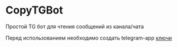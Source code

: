 # CopyTGBot
Простой TG бот для чтения сообщений из канала/чата

Перед использованием необходимо создать telegram-app [ключи](https://my.telegram.org/apps)
